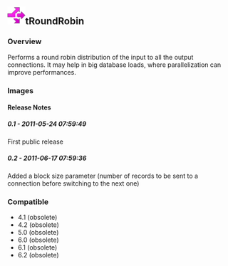 ## <img src='./logo.jpg' width='40' height='40'>tRoundRobin

### Overview
Performs a round robin distribution of the input to all the output connections.
It may help in big database loads, where parallelization can improve performances.
### Images




#### Release Notes

##### 0.1 - 2011-05-24 07:59:49
First public release 
##### 0.2 - 2011-06-17 07:59:36
Added a block size parameter (number of records to be sent to a connection before switching to the next one)
### Compatible
 -  4.1 (obsolete)
 -   4.2 (obsolete)
 -   5.0 (obsolete)
 -   6.0 (obsolete)
 -   6.1 (obsolete)
 -   6.2 (obsolete)